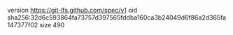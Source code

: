 version https://git-lfs.github.com/spec/v1
oid sha256:32d6c593864fa73757d397565fddba160ca3b24049d6f86a2d365fa147377f02
size 490
